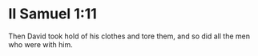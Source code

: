 # II Samuel 1:11

Then David took hold of his clothes and tore them, and so did all the men who were with him.
